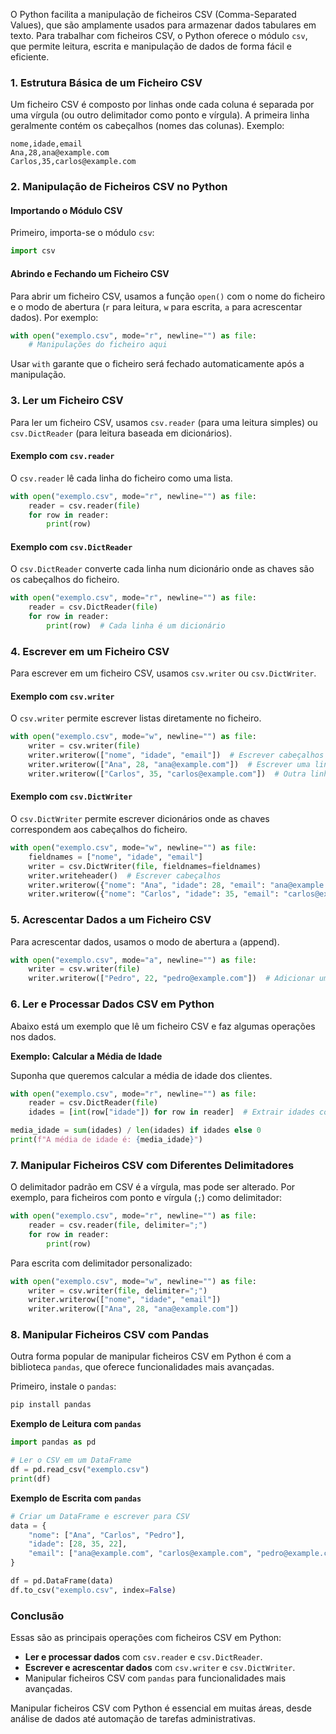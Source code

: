 O Python facilita a manipulação de ficheiros CSV (Comma-Separated Values), que são amplamente usados para armazenar dados tabulares em texto. Para trabalhar com ficheiros CSV, o Python oferece o módulo `csv`, que permite leitura, escrita e manipulação de dados de forma fácil e eficiente.

### 1. Estrutura Básica de um Ficheiro CSV

Um ficheiro CSV é composto por linhas onde cada coluna é separada por uma vírgula (ou outro delimitador como ponto e vírgula). A primeira linha geralmente contém os cabeçalhos (nomes das colunas). Exemplo:

```
nome,idade,email
Ana,28,ana@example.com
Carlos,35,carlos@example.com
```

### 2. Manipulação de Ficheiros CSV no Python

#### Importando o Módulo CSV

Primeiro, importa-se o módulo `csv`:

```python
import csv
```

#### Abrindo e Fechando um Ficheiro CSV

Para abrir um ficheiro CSV, usamos a função `open()` com o nome do ficheiro e o modo de abertura (`r` para leitura, `w` para escrita, `a` para acrescentar dados). Por exemplo:

```python
with open("exemplo.csv", mode="r", newline="") as file:
    # Manipulações do ficheiro aqui
```

Usar `with` garante que o ficheiro será fechado automaticamente após a manipulação.

### 3. Ler um Ficheiro CSV

Para ler um ficheiro CSV, usamos `csv.reader` (para uma leitura simples) ou `csv.DictReader` (para leitura baseada em dicionários).

#### Exemplo com `csv.reader`

O `csv.reader` lê cada linha do ficheiro como uma lista.

```python
with open("exemplo.csv", mode="r", newline="") as file:
    reader = csv.reader(file)
    for row in reader:
        print(row)
```

#### Exemplo com `csv.DictReader`

O `csv.DictReader` converte cada linha num dicionário onde as chaves são os cabeçalhos do ficheiro.

```python
with open("exemplo.csv", mode="r", newline="") as file:
    reader = csv.DictReader(file)
    for row in reader:
        print(row)  # Cada linha é um dicionário
```

### 4. Escrever em um Ficheiro CSV

Para escrever em um ficheiro CSV, usamos `csv.writer` ou `csv.DictWriter`.

#### Exemplo com `csv.writer`

O `csv.writer` permite escrever listas diretamente no ficheiro.

```python
with open("exemplo.csv", mode="w", newline="") as file:
    writer = csv.writer(file)
    writer.writerow(["nome", "idade", "email"])  # Escrever cabeçalhos
    writer.writerow(["Ana", 28, "ana@example.com"])  # Escrever uma linha
    writer.writerow(["Carlos", 35, "carlos@example.com"])  # Outra linha
```

#### Exemplo com `csv.DictWriter`

O `csv.DictWriter` permite escrever dicionários onde as chaves correspondem aos cabeçalhos do ficheiro.

```python
with open("exemplo.csv", mode="w", newline="") as file:
    fieldnames = ["nome", "idade", "email"]
    writer = csv.DictWriter(file, fieldnames=fieldnames)
    writer.writeheader()  # Escrever cabeçalhos
    writer.writerow({"nome": "Ana", "idade": 28, "email": "ana@example.com"})  # Escrever uma linha
    writer.writerow({"nome": "Carlos", "idade": 35, "email": "carlos@example.com"})  # Outra linha
```

### 5. Acrescentar Dados a um Ficheiro CSV

Para acrescentar dados, usamos o modo de abertura `a` (append).

```python
with open("exemplo.csv", mode="a", newline="") as file:
    writer = csv.writer(file)
    writer.writerow(["Pedro", 22, "pedro@example.com"])  # Adicionar uma linha
```

### 6. Ler e Processar Dados CSV em Python

Abaixo está um exemplo que lê um ficheiro CSV e faz algumas operações nos dados.

**Exemplo: Calcular a Média de Idade**

Suponha que queremos calcular a média de idade dos clientes.

```python
with open("exemplo.csv", mode="r", newline="") as file:
    reader = csv.DictReader(file)
    idades = [int(row["idade"]) for row in reader]  # Extrair idades como uma lista de inteiros

media_idade = sum(idades) / len(idades) if idades else 0
print(f"A média de idade é: {media_idade}")
```

### 7. Manipular Ficheiros CSV com Diferentes Delimitadores

O delimitador padrão em CSV é a vírgula, mas pode ser alterado. Por exemplo, para ficheiros com ponto e vírgula (`;`) como delimitador:

```python
with open("exemplo.csv", mode="r", newline="") as file:
    reader = csv.reader(file, delimiter=";")
    for row in reader:
        print(row)
```

Para escrita com delimitador personalizado:

```python
with open("exemplo.csv", mode="w", newline="") as file:
    writer = csv.writer(file, delimiter=";")
    writer.writerow(["nome", "idade", "email"])
    writer.writerow(["Ana", 28, "ana@example.com"])
```

### 8. Manipular Ficheiros CSV com Pandas

Outra forma popular de manipular ficheiros CSV em Python é com a biblioteca `pandas`, que oferece funcionalidades mais avançadas.

Primeiro, instale o `pandas`:

```bash
pip install pandas
```

**Exemplo de Leitura com `pandas`**

```python
import pandas as pd

# Ler o CSV em um DataFrame
df = pd.read_csv("exemplo.csv")
print(df)
```

**Exemplo de Escrita com `pandas`**

```python
# Criar um DataFrame e escrever para CSV
data = {
    "nome": ["Ana", "Carlos", "Pedro"],
    "idade": [28, 35, 22],
    "email": ["ana@example.com", "carlos@example.com", "pedro@example.com"]
}

df = pd.DataFrame(data)
df.to_csv("exemplo.csv", index=False)
```

### Conclusão

Essas são as principais operações com ficheiros CSV em Python:

- **Ler e processar dados** com `csv.reader` e `csv.DictReader`.
- **Escrever e acrescentar dados** com `csv.writer` e `csv.DictWriter`.
- Manipular ficheiros CSV com `pandas` para funcionalidades mais avançadas.

Manipular ficheiros CSV com Python é essencial em muitas áreas, desde análise de dados até automação de tarefas administrativas.
